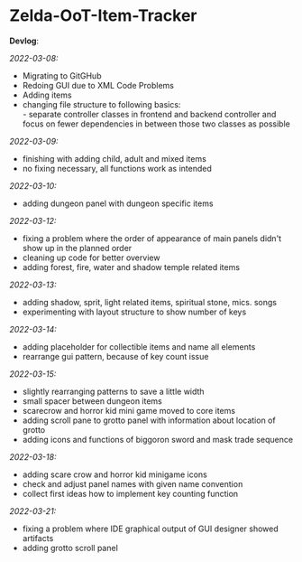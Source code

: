 # Zelda-OoT-Item-Tracker


<b>Devlog</b>:

_2022-03-08:_<br>
- Migrating to GitGHub <br>
- Redoing GUI due to XML Code Problems <br>
- Adding items
- changing file structure to following basics: <br>
            - separate controller classes in frontend and backend controller and focus on fewer dependencies in between those two classes as possible

_2022-03-09:_ <br>
- finishing with adding child, adult and mixed items
- no fixing necessary, all functions work as intended  

_2022-03-10:_ <br>
- adding dungeon panel with dungeon specific items

_2022-03-12:_<br>
- fixing a problem where the order of appearance of main panels didn't show up in the planned order
- cleaning up code for better overview
- adding forest, fire, water and shadow temple related items

_2022-03-13:_
- adding shadow, sprit, light related items, spiritual stone, mics. songs
- experimenting with layout structure to show number of keys

_2022-03-14:_
- adding placeholder for collectible items and name all elements
- rearrange gui pattern, because of key count issue

_2022-03-15:_
- slightly rearranging patterns to save a little width
- small spacer between dungeon items
- scarecrow and horror kid mini game moved to core items
- adding scroll pane to grotto panel with information about location of grotto
- adding icons and functions of biggoron sword and mask trade sequence

_2022-03-18:_
- adding scare crow and horror kid minigame icons
- check and adjust panel names with given name convention
- collect first ideas how to implement key counting function

_2022-03-21:_
- fixing a problem where IDE graphical output of GUI designer showed artifacts
- adding grotto scroll panel